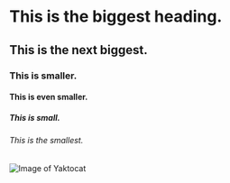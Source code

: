 # This is the biggest heading.
## This is the next biggest.
### This is smaller.
#### This is even smaller.
##### This is small.
###### This is the smallest.
![Image of Yaktocat](https://octodex.github.com/images/yaktocat.png)
